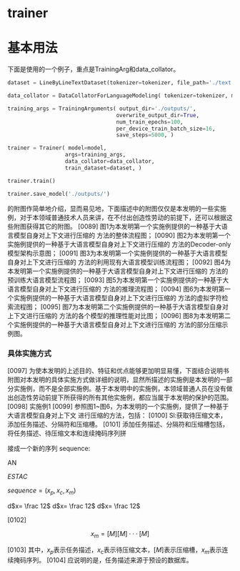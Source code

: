# trainer

# 基本用法

下面是使用的一个例子，重点是TrainingArg和data_collator。

```python
dataset = LineByLineTextDataset(tokenizer=tokenizer, file_path='./text.txt', block_size=512)

data_collator = DataCollatorForLanguageModeling( tokenizer=tokenizer, mlm=True, mlm_probability=0.15 ) 

training_args = TrainingArguments( output_dir='./outputs/',
								  overwrite_output_dir=True, 
								  num_train_epochs=100, 
								  per_device_train_batch_size=16, 
								  save_steps=5000, ) 

trainer = Trainer( model=model, 
				  args=training_args, 
				  data_collator=data_collator, 
				  train_dataset=dataset, ) 

trainer.train() 

trainer.save_model('./outputs/')


```

的附图作简单地介绍，显而易见地，下面描述中的附图仅仅是本发明的一些实施例，对于本领域普通技术人员来讲，在不付出创造性劳动的前提下，还可以根据这些附图获得其它的附图。
[0089] 图1为本发明第一个实施例提供的一种基于大语言模型自身对上下文进行压缩的
方法的整体流程图；
[0090] 图2为本发明第一个实施例提供的一种基于大语言模型自身对上下文进行压缩的
方法的Decoder-only模型架构示意图；
[0091] 图3为本发明第一个实施例提供的一种基于大语言模型自身对上下文进行压缩的
方法的利用现有大语言模型训练流程图；
[0092] 图4为本发明第一个实施例提供的一种基于大语言模型自身对上下文进行压缩的
方法的预训练大语言模型流程图；
[0093] 图5为本发明第一个实施例提供的一种基于大语言模型自身对上下文进行压缩的
方法的推理流程图；
[0094] 图6为本发明第一个实施例提供的一种基于大语言模型自身对上下文进行压缩的
方法的虚拟字符检索流程图；
[0095] 图7为本发明第二个实施例提供的一种基于大语言模型自身对上下文进行压缩的
方法的各个模型的推理性能对比图；
[0096] 图8为本发明第二个实施例提供的一种基于大语言模型自身对上下文进行压缩的
方法的部分压缩示例图。

### 具体实施方式

[0097] 为使本发明的上述目的、特征和优点能够更加明显易懂，下面结合说明书附图对本发明的具体实施方式做详细的说明，显然所描述的实施例是本发明的一部分实施例，而不是全部实施例。基于本发明中的实施例，本领域普通人员在没有做出创造性劳动前提下所获得的所有其他实施例，都应当属于本发明的保护的范围。
[0098] 实施例1
[0099] 参照图1~图6，为本发明的一个实施例，提供了一种基于大语言模型自身对上下文
进行压缩的方法，包括：
[0100] Sl:获取待压缩文本，添加任务描述、分隔符和压缩槽。
[0101] 添加任务描述、分隔符和压缩槽包括，将任务描述、待压缩文本和连续掩码序列拼

接成一个新的序列 sequence:

AN

$ESTAC$

$sequence=(x_{p},x_{c},x_{m})$

d$x= \frac 12$ d$x= \frac 12$ d$x= \frac 12$

[0102]

$$x_m=[M][M]\cdotp\cdotp\cdotp[M]$$

[0103] 其中，$x_p$表示任务描述，$x_\mathrm{c}$表示待压缩文本，$[M]$表示压缩槽，$x_m$表示连
续掩码序列。
[0104] 应说明的是，任务描述来源于预设的数据库。

